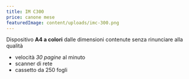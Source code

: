 ```yaml
---
title: IM C300
price: canone mese
featuredImage: content/uploads/imc-300.png
---
```

Dispositivo **A4 a colori** dalle dimensioni contenute senza rinunciare alla qualità

* velocità *30 pagine* al minuto
* scanner di rete 
* cassetto da 250 fogli